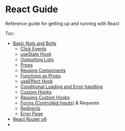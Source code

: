 # React Guide

Reference guide for getting up and running with React

Toc:

- [Basic Nuts and Bolts](https://github.com/Adamskoullos/react-guide/blob/main/basics.md)
  - [Click Events](https://github.com/Adamskoullos/react-guide/blob/main/basics.md#Click-Events)
  - [useState Hook](https://github.com/Adamskoullos/react-guide/blob/main/basics.md#usestate-hook)
  - [Outputting Lists](https://github.com/Adamskoullos/react-guide/blob/main/basics.md#outputting-lists)
  - [Props](https://github.com/Adamskoullos/react-guide/blob/main/basics.md#props)
  - [Reusing Components](https://github.com/Adamskoullos/react-guide/blob/main/basics.md#reusing-components)
  - [Functions as Props](https://github.com/Adamskoullos/react-guide/blob/main/basics.md#functions-as-props)
  - [useEffect Hook](https://github.com/Adamskoullos/react-guide/blob/main/basics.md#useeffect-hook)
  - [Conditional Loading and Error handling](https://github.com/Adamskoullos/react-guide/blob/main/basics.md#conditional-loading-and-error-handling)
  - [Custom Hooks](https://github.com/Adamskoullos/react-guide/blob/main/basics.md#custom-hooks)
  - [Reusing Custom Hooks](https://github.com/Adamskoullos/react-guide/blob/main/basics.md#reusing-custom-hooks)
  - [Forms (Controlled Inputs)](https://github.com/Adamskoullos/react-guide/blob/main/basics.md#forms) & Requests
  - [Redirects](https://github.com/Adamskoullos/react-guide/blob/main/basics.md#posting-form-data-and-redirecting-user)
  - [Error Page](https://github.com/Adamskoullos/react-guide/blob/main/basics.md#error-page)
- [React Router v6](https://github.com/Adamskoullos/react-guide/blob/main/react-router.md)
- []()
